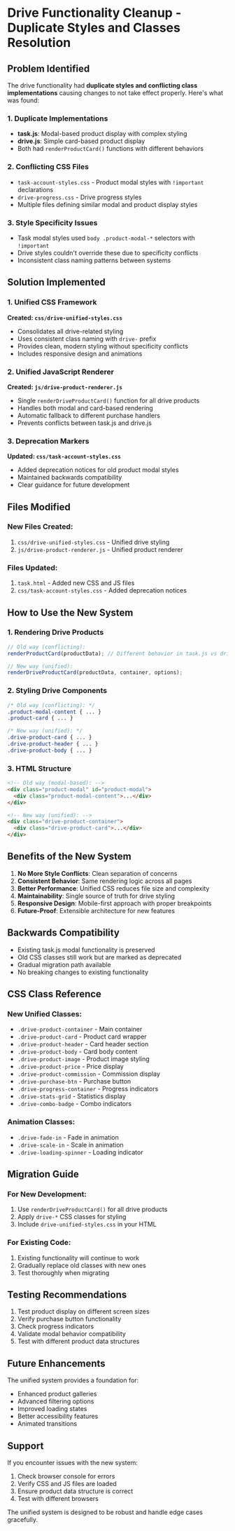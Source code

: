 # Drive Functionality Cleanup - Duplicate Styles and Classes Resolution

## Problem Identified

The drive functionality had **duplicate styles and conflicting class implementations** causing changes to not take effect properly. Here's what was found:

### 1. Duplicate Implementations
- **task.js**: Modal-based product display with complex styling
- **drive.js**: Simple card-based product display
- Both had `renderProductCard()` functions with different behaviors

### 2. Conflicting CSS Files
- `task-account-styles.css` - Product modal styles with `!important` declarations
- `drive-progress.css` - Drive progress styles
- Multiple files defining similar modal and product display styles

### 3. Style Specificity Issues
- Task modal styles used `body .product-modal-*` selectors with `!important`
- Drive styles couldn't override these due to specificity conflicts
- Inconsistent class naming patterns between systems

## Solution Implemented

### 1. Unified CSS Framework
**Created: `css/drive-unified-styles.css`**
- Consolidates all drive-related styling
- Uses consistent class naming with `drive-` prefix
- Provides clean, modern styling without specificity conflicts
- Includes responsive design and animations

### 2. Unified JavaScript Renderer
**Created: `js/drive-product-renderer.js`**
- Single `renderDriveProductCard()` function for all drive products
- Handles both modal and card-based rendering
- Automatic fallback to different purchase handlers
- Prevents conflicts between task.js and drive.js

### 3. Deprecation Markers
**Updated: `css/task-account-styles.css`**
- Added deprecation notices for old product modal styles
- Maintained backwards compatibility
- Clear guidance for future development

## Files Modified

### New Files Created:
1. `css/drive-unified-styles.css` - Unified drive styling
2. `js/drive-product-renderer.js` - Unified product renderer

### Files Updated:
1. `task.html` - Added new CSS and JS files
2. `css/task-account-styles.css` - Added deprecation notices

## How to Use the New System

### 1. Rendering Drive Products
```javascript
// Old way (conflicting):
renderProductCard(productData); // Different behavior in task.js vs drive.js

// New way (unified):
renderDriveProductCard(productData, container, options);
```

### 2. Styling Drive Components
```css
/* Old way (conflicting): */
.product-modal-content { ... }
.product-card { ... }

/* New way (unified): */
.drive-product-card { ... }
.drive-product-header { ... }
.drive-product-body { ... }
```

### 3. HTML Structure
```html
<!-- Old way (modal-based): -->
<div class="product-modal" id="product-modal">
  <div class="product-modal-content">...</div>
</div>

<!-- New way (unified): -->
<div class="drive-product-container">
  <div class="drive-product-card">...</div>
</div>
```

## Benefits of the New System

1. **No More Style Conflicts**: Clean separation of concerns
2. **Consistent Behavior**: Same rendering logic across all pages
3. **Better Performance**: Unified CSS reduces file size and complexity
4. **Maintainability**: Single source of truth for drive styling
5. **Responsive Design**: Mobile-first approach with proper breakpoints
6. **Future-Proof**: Extensible architecture for new features

## Backwards Compatibility

- Existing task.js modal functionality is preserved
- Old CSS classes still work but are marked as deprecated
- Gradual migration path available
- No breaking changes to existing functionality

## CSS Class Reference

### New Unified Classes:
- `.drive-product-container` - Main container
- `.drive-product-card` - Product card wrapper
- `.drive-product-header` - Card header section
- `.drive-product-body` - Card body content
- `.drive-product-image` - Product image styling
- `.drive-product-price` - Price display
- `.drive-product-commission` - Commission display
- `.drive-purchase-btn` - Purchase button
- `.drive-progress-container` - Progress indicators
- `.drive-stats-grid` - Statistics display
- `.drive-combo-badge` - Combo indicators

### Animation Classes:
- `.drive-fade-in` - Fade in animation
- `.drive-scale-in` - Scale in animation
- `.drive-loading-spinner` - Loading indicator

## Migration Guide

### For New Development:
1. Use `renderDriveProductCard()` for all drive products
2. Apply `drive-*` CSS classes for styling
3. Include `drive-unified-styles.css` in your HTML

### For Existing Code:
1. Existing functionality will continue to work
2. Gradually replace old classes with new ones
3. Test thoroughly when migrating

## Testing Recommendations

1. Test product display on different screen sizes
2. Verify purchase button functionality
3. Check progress indicators
4. Validate modal behavior compatibility
5. Test with different product data structures

## Future Enhancements

The unified system provides a foundation for:
- Enhanced product galleries
- Advanced filtering options
- Improved loading states
- Better accessibility features
- Animated transitions

## Support

If you encounter issues with the new system:
1. Check browser console for errors
2. Verify CSS and JS files are loaded
3. Ensure product data structure is correct
4. Test with different browsers

The unified system is designed to be robust and handle edge cases gracefully.
